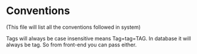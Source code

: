# Conventions

(This file will list all the conventions followed in system)

Tags will always be case insensitive means Tag=tag=TAG. In database it will always be tag. So from front-end you can pass either.
